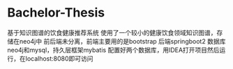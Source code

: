 # Bachelor-Thesis
基于知识图谱的饮食健康推荐系统
使用了一个较小的健康饮食领域知识图谱，存储在neo4j中
前后端未分离，前端主要用的是bootstrap
后端springboot2
数据库neo4j和mysql，持久层框架mybatis
配置好两个数据库，用IDEA打开项目然后运行，在localhost:8080即可访问
